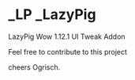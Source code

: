 _LP _LazyPig
===

LazyPig Wow 1.12.1 UI Tweak Addon 

Feel free to contribute to this project

cheers Ogrisch.
